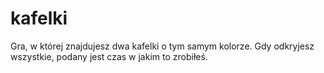 # kafelki
Gra, w której znajdujesz dwa kafelki o tym samym kolorze. Gdy odkryjesz wszystkie, podany jest czas w jakim to zrobiłeś.
